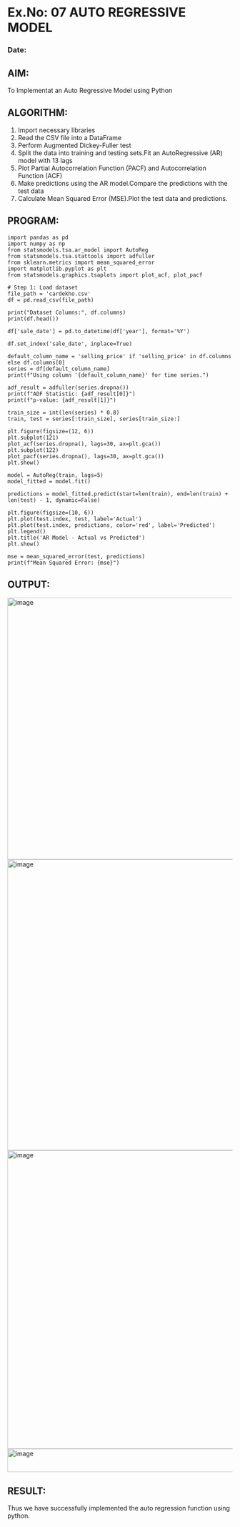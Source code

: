 # Ex.No: 07                                       AUTO REGRESSIVE MODEL
### Date: 



## AIM:
To Implementat an Auto Regressive Model using Python
## ALGORITHM:
1. Import necessary libraries
2. Read the CSV file into a DataFrame
3. Perform Augmented Dickey-Fuller test
4. Split the data into training and testing sets.Fit an AutoRegressive (AR) model with 13 lags
5. Plot Partial Autocorrelation Function (PACF) and Autocorrelation Function (ACF)
6. Make predictions using the AR model.Compare the predictions with the test data
7. Calculate Mean Squared Error (MSE).Plot the test data and predictions.
## PROGRAM:
```
import pandas as pd
import numpy as np
from statsmodels.tsa.ar_model import AutoReg
from statsmodels.tsa.stattools import adfuller
from sklearn.metrics import mean_squared_error
import matplotlib.pyplot as plt
from statsmodels.graphics.tsaplots import plot_acf, plot_pacf

# Step 1: Load dataset
file_path = 'cardekho.csv'
df = pd.read_csv(file_path)

print("Dataset Columns:", df.columns)
print(df.head())

df['sale_date'] = pd.to_datetime(df['year'], format='%Y')

df.set_index('sale_date', inplace=True)

default_column_name = 'selling_price' if 'selling_price' in df.columns else df.columns[0]
series = df[default_column_name]
print(f"Using column '{default_column_name}' for time series.")

adf_result = adfuller(series.dropna())
print(f"ADF Statistic: {adf_result[0]}")
print(f"p-value: {adf_result[1]}")

train_size = int(len(series) * 0.8)
train, test = series[:train_size], series[train_size:]

plt.figure(figsize=(12, 6))
plt.subplot(121)
plot_acf(series.dropna(), lags=30, ax=plt.gca())
plt.subplot(122)
plot_pacf(series.dropna(), lags=30, ax=plt.gca())
plt.show()

model = AutoReg(train, lags=5)  
model_fitted = model.fit()

predictions = model_fitted.predict(start=len(train), end=len(train) + len(test) - 1, dynamic=False)

plt.figure(figsize=(10, 6))
plt.plot(test.index, test, label='Actual')
plt.plot(test.index, predictions, color='red', label='Predicted')
plt.legend()
plt.title('AR Model - Actual vs Predicted')
plt.show()

mse = mean_squared_error(test, predictions)
print(f"Mean Squared Error: {mse}")

```
## OUTPUT:

<img width="1032" height="586" alt="image" src="https://github.com/user-attachments/assets/6b0b4393-20a9-4a65-be60-fd908b8cde57" />

<img width="1263" height="651" alt="image" src="https://github.com/user-attachments/assets/58fe3f60-f771-4d2a-9ac3-790db1e1a203" />

<img width="1170" height="668" alt="image" src="https://github.com/user-attachments/assets/fc3c8a01-58ef-4d1d-b6d9-fc0addd3e090" />

<img width="542" height="52" alt="image" src="https://github.com/user-attachments/assets/93807916-451f-4614-88ae-f98eb65f1de3" />

## RESULT:
Thus we have successfully implemented the auto regression function using python.

